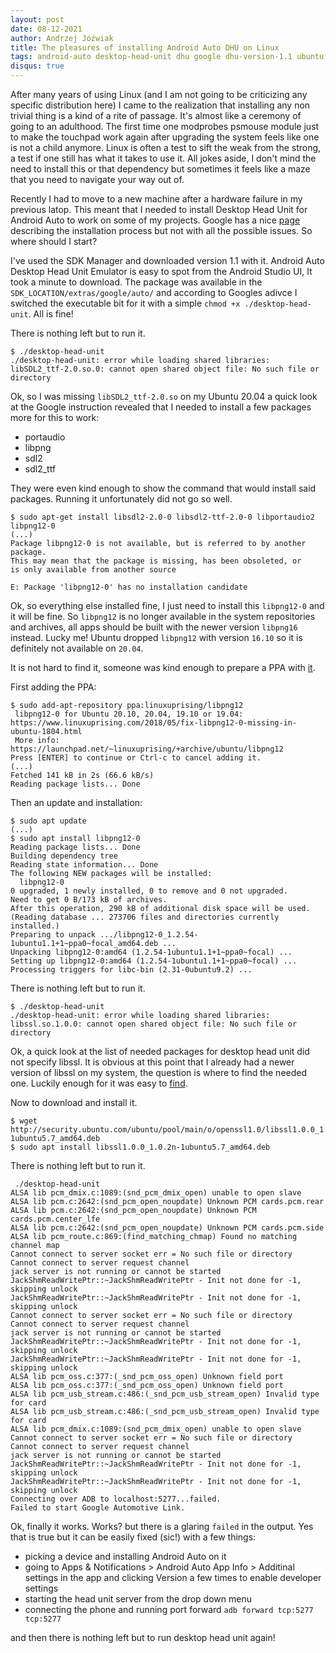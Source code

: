 ```yaml
---
layout: post
date: 08-12-2021
author: Andrzej Jóźwiak
title: The pleasures of installing Android Auto DHU on Linux
tags: android-auto desktop-head-unit dhu google dhu-version-1.1 ubuntu linux
disqus: true
---
```


After many years of using Linux (and I am not going to be criticizing any specific distribution here) I came to the realization that installing any non trivial thing is a kind of a rite of passage. It's almost like a ceremony of going to an adulthood. The first time one modprobes psmouse module just to make the touchpad work again after upgrading the system feels like one is not a child anymore. Linux is often a test to sift the weak from the strong, a test if one still has what it takes to use it. All jokes aside, I don't mind the need to install this or that dependency but sometimes it feels like a maze that you need to navigate your way out of.

Recently I had to move to a new machine after a hardware failure in my previous latop. This meant that I needed to install Desktop Head Unit for Android Auto to work on some of my projects. Google has a nice [page](https://developer.android.com/training/cars/testing) describing the installation process but not with all the possible issues. So where should I start?

I've used the SDK Manager and downloaded version 1.1 with it. Android Auto Desktop Head Unit Emulator is easy to spot from the Android Studio UI, It took a minute to download. The package was available in the `SDK_LOCATION/extras/google/auto/` and according to Googles adivce I switched the executable bit for it with a simple `chmod +x ./desktop-head-unit`. All is fine! 

There is nothing left but to run it.

```
$ ./desktop-head-unit
./desktop-head-unit: error while loading shared libraries: libSDL2_ttf-2.0.so.0: cannot open shared object file: No such file or directory
```

Ok, so I was missing `libSDL2_ttf-2.0.so` on my Ubuntu 20.04 a quick look at the Google instruction revealed that I needed to install a few packages more for this to work:
- portaudio
- libpng
- sdl2
- sdl2_ttf

They were even kind enough to show the command that would install said packages. Running it unfortunately did not go so well.

```
$ sudo apt-get install libsdl2-2.0-0 libsdl2-ttf-2.0-0 libportaudio2 libpng12-0
(...)
Package libpng12-0 is not available, but is referred to by another package.
This may mean that the package is missing, has been obsoleted, or
is only available from another source

E: Package 'libpng12-0' has no installation candidate
```

Ok, so everything else installed fine, I just need to install this `libpng12-0` and it will be fine. So `libpng12` is no longer available in the system repositories and archives, all apps should be built with the newer version `libpng16` instead. Lucky me! Ubuntu dropped `libpng12` with version `16.10` so it is definitely not available on `20.04`. 

It is not hard to find it, someone was kind enough to prepare a PPA with [it](https://www.linuxuprising.com/2018/05/fix-libpng12-0-missing-in-ubuntu-1804.html).

First adding the PPA:
```
$ sudo add-apt-repository ppa:linuxuprising/libpng12
 libpng12-0 for Ubuntu 20.10, 20.04, 19.10 or 19.04: https://www.linuxuprising.com/2018/05/fix-libpng12-0-missing-in-ubuntu-1804.html
 More info: https://launchpad.net/~linuxuprising/+archive/ubuntu/libpng12
Press [ENTER] to continue or Ctrl-c to cancel adding it.
(...)
Fetched 141 kB in 2s (66.6 kB/s)     
Reading package lists... Done
```

Then an update and installation:
```
$ sudo apt update
(...)
$ sudo apt install libpng12-0
Reading package lists... Done
Building dependency tree       
Reading state information... Done
The following NEW packages will be installed:
  libpng12-0
0 upgraded, 1 newly installed, 0 to remove and 0 not upgraded.
Need to get 0 B/173 kB of archives.
After this operation, 290 kB of additional disk space will be used.
(Reading database ... 273706 files and directories currently installed.)
Preparing to unpack .../libpng12-0_1.2.54-1ubuntu1.1+1~ppa0~focal_amd64.deb ...
Unpacking libpng12-0:amd64 (1.2.54-1ubuntu1.1+1~ppa0~focal) ...
Setting up libpng12-0:amd64 (1.2.54-1ubuntu1.1+1~ppa0~focal) ...
Processing triggers for libc-bin (2.31-0ubuntu9.2) ...
```

There is nothing left but to run it.

```
$ ./desktop-head-unit
./desktop-head-unit: error while loading shared libraries: libssl.so.1.0.0: cannot open shared object file: No such file or directory
```

Ok, a quick look at the list of needed packages for desktop head unit did not specify libssl. It is obvious at this point that I already had a newer version of libssl on my system, the question is where to find the needed one. Luckily enough for it was easy to [find](http://security.ubuntu.com/ubuntu/pool/main/o/openssl1.0/).

Now to download and install it.

```
$ wget http://security.ubuntu.com/ubuntu/pool/main/o/openssl1.0/libssl1.0.0_1.0.2n-1ubuntu5.7_amd64.deb
$ sudo apt install libssl1.0.0_1.0.2n-1ubuntu5.7_amd64.deb
```

There is nothing left but to run it.

```
 ./desktop-head-unit 
ALSA lib pcm_dmix.c:1089:(snd_pcm_dmix_open) unable to open slave
ALSA lib pcm.c:2642:(snd_pcm_open_noupdate) Unknown PCM cards.pcm.rear
ALSA lib pcm.c:2642:(snd_pcm_open_noupdate) Unknown PCM cards.pcm.center_lfe
ALSA lib pcm.c:2642:(snd_pcm_open_noupdate) Unknown PCM cards.pcm.side
ALSA lib pcm_route.c:869:(find_matching_chmap) Found no matching channel map
Cannot connect to server socket err = No such file or directory
Cannot connect to server request channel
jack server is not running or cannot be started
JackShmReadWritePtr::~JackShmReadWritePtr - Init not done for -1, skipping unlock
JackShmReadWritePtr::~JackShmReadWritePtr - Init not done for -1, skipping unlock
Cannot connect to server socket err = No such file or directory
Cannot connect to server request channel
jack server is not running or cannot be started
JackShmReadWritePtr::~JackShmReadWritePtr - Init not done for -1, skipping unlock
JackShmReadWritePtr::~JackShmReadWritePtr - Init not done for -1, skipping unlock
ALSA lib pcm_oss.c:377:(_snd_pcm_oss_open) Unknown field port
ALSA lib pcm_oss.c:377:(_snd_pcm_oss_open) Unknown field port
ALSA lib pcm_usb_stream.c:486:(_snd_pcm_usb_stream_open) Invalid type for card
ALSA lib pcm_usb_stream.c:486:(_snd_pcm_usb_stream_open) Invalid type for card
ALSA lib pcm_dmix.c:1089:(snd_pcm_dmix_open) unable to open slave
Cannot connect to server socket err = No such file or directory
Cannot connect to server request channel
jack server is not running or cannot be started
JackShmReadWritePtr::~JackShmReadWritePtr - Init not done for -1, skipping unlock
JackShmReadWritePtr::~JackShmReadWritePtr - Init not done for -1, skipping unlock
Connecting over ADB to localhost:5277...failed.
Failed to start Google Automotive Link.
```

Ok, finally it works. Works? but there is a glaring `failed` in the output. Yes that is true but it can be easily fixed (sic!) with a few things:
- picking a device and installing Android Auto on it
- going to Apps & Notifications > Android Auto App Info > Additinal settings in the app and clicking Version a few times to enable developer settings
- starting the head unit server from the drop down menu
- connecting the phone and running port forward `adb forward tcp:5277 tcp:5277`

and then there is nothing left but to run desktop head unit again!